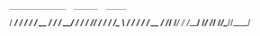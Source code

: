     ______________  ______  _____
   / ____/_  __/ / / / __ \/ ___/
  / __/   / / / /_/ / / / /\__ \ 
 / /___  / / / __  / /_/ /___/ / 
/_____/ /_/ /_/ /_/\____//____/  
                                 

